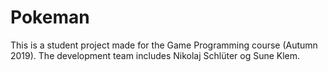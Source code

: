 # Pokeman
This is a student project made for the Game Programming course (Autumn 2019). The development team includes Nikolaj Schlüter og Sune Klem.
